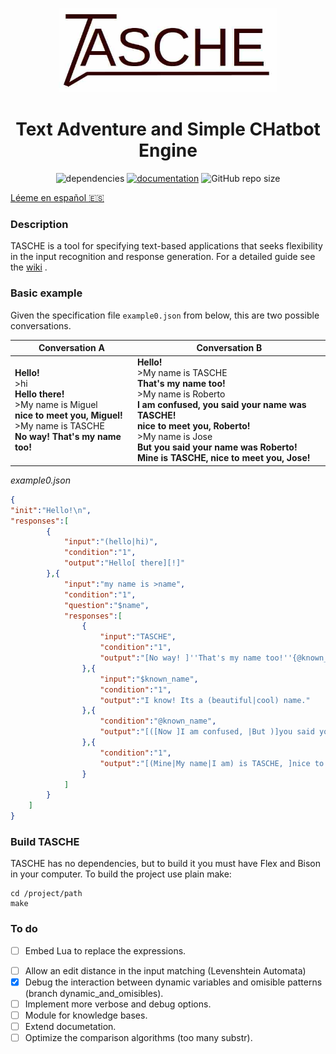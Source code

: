 <p align="center"><img src="logo.jpg" alt="logo" width="350"/></p>

<h1 align="center">Text Adventure and Simple CHatbot Engine</h1>

<p align="center">
<img alt="dependencies" src="https://img.shields.io/badge/dependencies-none-green">
<a href="https://github.com/MiguelMJ/TASCHE/wiki"><img alt="documentation" src="https://img.shields.io/badge/documentation-wiki-green"></a>
<img alt="GitHub repo size" src="https://img.shields.io/github/repo-size/MiguelMJ/TASCHE">
</p>

[Léeme en español :es:](README_ES.md) 

### Description
TASCHE is a tool for specifying text-based applications that seeks flexibility in the input recognition and response generation.
For a detailed guide see the [wiki](https://github.com/MiguelMJ/TASCHE/wiki) .

### Basic example

Given the specification file `example0.json` from below, this are two possible conversations.

| Conversation A | Conversation B |
| -------------- | -------------- |
| **Hello!**<br/>>hi<br/>**Hello there!**<br/>>My name is Miguel<br/>**nice to meet you, Miguel!**<br/>>My name is TASCHE<br/>**No way! That's my name too!** |**Hello!**<br/>>My name is TASCHE<br/>**That's my name too!**<br/>>My name is Roberto<br/>**I am confused, you said your name was TASCHE!**<br/>**nice to meet you, Roberto!**<br/>>My name is Jose<br/>**But you said your name was Roberto!**<br/>**Mine is TASCHE, nice to meet you, Jose!**|

_example0.json_

```JSON
{
"init":"Hello!\n",
"responses":[
        {
            "input":"(hello|hi)",
            "condition":"1",
            "output":"Hello[ there][!]"
        },{
            "input":"my name is >name",
            "condition":"1",
            "question":"$name",
            "responses":[
                {
                    "input":"TASCHE",
                    "condition":"1",
                    "output":"[No way! ]''That's my name too!''{@known_name = @name}"
                },{
                    "input":"$known_name",
                    "condition":"1",
                    "output":"I know! Its a (beautiful|cool) name."
                },{
                    "condition":"@known_name",
                    "output":"[([Now ]I am confused, |But )]you said your name was $known_name!"
                },{
                    "condition":"1",
                    "output":"[(Mine|My name|I am) is TASCHE, ]nice to meet you, $name!{@known_name = @name}"
                }
            ]
        }
    ]
}
```
### Build TASCHE

TASCHE has no dependencies, but to build it you must have Flex and Bison in your computer. To build the project use plain make:

```
cd /project/path
make
```

### To do

* [ ] Embed Lua to replace the expressions.

- [ ] Allow an edit distance in the input matching (Levenshtein Automata)
- [x] Debug the interaction between dynamic variables and omisible patterns (branch dynamic_and_omisibles).
- [ ] Implement more verbose and debug options.
- [ ] Module for knowledge bases.
- [ ] Extend documetation.
- [ ] Optimize the comparison algorithms (too many substr).
